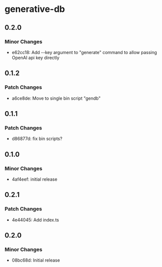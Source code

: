 # generative-db

## 0.2.0

### Minor Changes

- e62cc18: Add --key argument to "generate" command to allow passing OpenAI api key directly

## 0.1.2

### Patch Changes

- a6ce8de: Move to single bin script "gendb"

## 0.1.1

### Patch Changes

- d86877d: fix bin scripts?

## 0.1.0

### Minor Changes

- 4af4eef: initial release

## 0.2.1

### Patch Changes

- 4e44045: Add index.ts

## 0.2.0

### Minor Changes

- 08bc68d: Initial release
